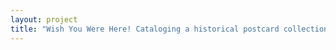 ```yaml
--- 
layout: project 
title: "Wish You Were Here! Cataloging a historical postcard collection at the Miami University Libraries" 
---
```



